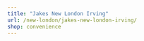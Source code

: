 ```yaml
---
title: "Jakes New London Irving"
url: /new-london/jakes-new-london-irving/
shop: convenience
---
```


